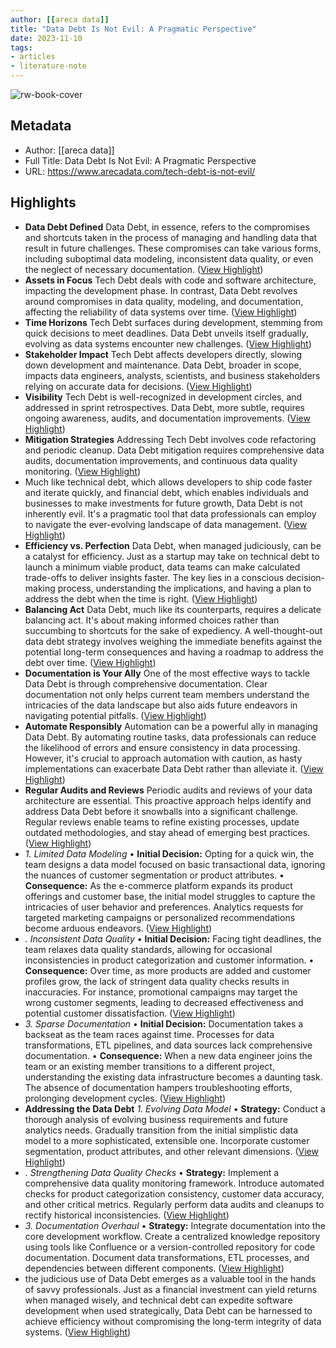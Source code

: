 ```yaml
---
author: [[areca data]]
title: "Data Debt Is Not Evil: A Pragmatic Perspective"
date: 2023-11-10
tags: 
- articles
- literature-note
---
```

![rw-book-cover](https://www.arecadata.com/content/images/2023/11/_e3f27df2-81ab-40c3-944b-1f936d3fbbef.jpeg)

## Metadata
- Author: [[areca data]]
- Full Title: Data Debt Is Not Evil: A Pragmatic Perspective
- URL: https://www.arecadata.com/tech-debt-is-not-evil/

## Highlights
- **Data Debt Defined**
  Data Debt, in essence, refers to the compromises and shortcuts taken in the process of managing and handling data that result in future challenges. These compromises can take various forms, including suboptimal data modeling, inconsistent data quality, or even the neglect of necessary documentation. ([View Highlight](https://read.readwise.io/read/01hewgb2gq4td94dnq1ntcekf3))
- **Assets in Focus** 
  Tech Debt deals with code and software architecture, impacting the development phase. In contrast, Data Debt revolves around compromises in data quality, modeling, and documentation, affecting the reliability of data systems over time. ([View Highlight](https://read.readwise.io/read/01hewgb9pkag7nftmxdsstm6vy))
- **Time Horizons** 
  Tech Debt surfaces during development, stemming from quick decisions to meet deadlines. Data Debt unveils itself gradually, evolving as data systems encounter new challenges. ([View Highlight](https://read.readwise.io/read/01hewgbf14n8ttmcq941aqxjwx))
- **Stakeholder Impact** 
  Tech Debt affects developers directly, slowing down development and maintenance. Data Debt, broader in scope, impacts data engineers, analysts, scientists, and business stakeholders relying on accurate data for decisions. ([View Highlight](https://read.readwise.io/read/01hewgbm1w0qyme40wnn2ggrm5))
- **Visibility** 
  Tech Debt is well-recognized in development circles, and addressed in sprint retrospectives. Data Debt, more subtle, requires ongoing awareness, audits, and documentation improvements. ([View Highlight](https://read.readwise.io/read/01hewgbpead0fq4k3enxyd2xj9))
- **Mitigation Strategies** 
  Addressing Tech Debt involves code refactoring and periodic cleanup. Data Debt mitigation requires comprehensive data audits, documentation improvements, and continuous data quality monitoring. ([View Highlight](https://read.readwise.io/read/01hewgbyg30x3rrt0yfdgnjs4y))
- Much like technical debt, which allows developers to ship code faster and iterate quickly, and financial debt, which enables individuals and businesses to make investments for future growth, Data Debt is not inherently evil. It's a pragmatic tool that data professionals can employ to navigate the ever-evolving landscape of data management. ([View Highlight](https://read.readwise.io/read/01hewgc78x79n2fqx6pyh53egt))
- **Efficiency vs. Perfection**
  Data Debt, when managed judiciously, can be a catalyst for efficiency. Just as a startup may take on technical debt to launch a minimum viable product, data teams can make calculated trade-offs to deliver insights faster. The key lies in a conscious decision-making process, understanding the implications, and having a plan to address the debt when the time is right. ([View Highlight](https://read.readwise.io/read/01hewgcdk4jmtdkw1hkghr7a7y))
- **Balancing Act**
  Data Debt, much like its counterparts, requires a delicate balancing act. It's about making informed choices rather than succumbing to shortcuts for the sake of expediency. A well-thought-out data debt strategy involves weighing the immediate benefits against the potential long-term consequences and having a roadmap to address the debt over time. ([View Highlight](https://read.readwise.io/read/01hewgcgggegg5tqxyp37zq6sn))
- **Documentation is Your Ally**
  One of the most effective ways to tackle Data Debt is through comprehensive documentation. Clear documentation not only helps current team members understand the intricacies of the data landscape but also aids future endeavors in navigating potential pitfalls. ([View Highlight](https://read.readwise.io/read/01hewgcn2jz64dga8z2n0fhk1t))
- **Automate Responsibly**
  Automation can be a powerful ally in managing Data Debt. By automating routine tasks, data professionals can reduce the likelihood of errors and ensure consistency in data processing. However, it's crucial to approach automation with caution, as hasty implementations can exacerbate Data Debt rather than alleviate it. ([View Highlight](https://read.readwise.io/read/01hewgct1czcn9weske66h9fqp))
- **Regular Audits and Reviews**
  Periodic audits and reviews of your data architecture are essential. This proactive approach helps identify and address Data Debt before it snowballs into a significant challenge. Regular reviews enable teams to refine existing processes, update outdated methodologies, and stay ahead of emerging best practices. ([View Highlight](https://read.readwise.io/read/01hewgcx4t8q9dnxvsybvzzatd))
- *1. Limited Data Modeling*
  • **Initial Decision:** Opting for a quick win, the team designs a data model focused on basic transactional data, ignoring the nuances of customer segmentation or product attributes.
  • **Consequence:** As the e-commerce platform expands its product offerings and customer base, the initial model struggles to capture the intricacies of user behavior and preferences. Analytics requests for targeted marketing campaigns or personalized recommendations become arduous endeavors. ([View Highlight](https://read.readwise.io/read/01hewgdmtetrn81qytzd7b5hyg))
- *. Inconsistent Data Quality*
  • **Initial Decision:** Facing tight deadlines, the team relaxes data quality standards, allowing for occasional inconsistencies in product categorization and customer information.
  • **Consequence:** Over time, as more products are added and customer profiles grow, the lack of stringent data quality checks results in inaccuracies. For instance, promotional campaigns may target the wrong customer segments, leading to decreased effectiveness and potential customer dissatisfaction. ([View Highlight](https://read.readwise.io/read/01hewgdxas68g8thmwz1ffmd3d))
- *3. Sparse Documentation*
  • **Initial Decision:** Documentation takes a backseat as the team races against time. Processes for data transformations, ETL pipelines, and data sources lack comprehensive documentation.
  • **Consequence:** When a new data engineer joins the team or an existing member transitions to a different project, understanding the existing data infrastructure becomes a daunting task. The absence of documentation hampers troubleshooting efforts, prolonging development cycles. ([View Highlight](https://read.readwise.io/read/01hewge2pwycs3y2w2qt3qkpez))
- **Addressing the Data Debt**
  *1. Evolving Data Model*
  • **Strategy:** Conduct a thorough analysis of evolving business requirements and future analytics needs. Gradually transition from the initial simplistic data model to a more sophisticated, extensible one. Incorporate customer segmentation, product attributes, and other relevant dimensions. ([View Highlight](https://read.readwise.io/read/01hewge856ntvqcfmkxbzdwx0e))
- *. Strengthening Data Quality Checks*
  • **Strategy:** Implement a comprehensive data quality monitoring framework. Introduce automated checks for product categorization consistency, customer data accuracy, and other critical metrics. Regularly perform data audits and cleanups to rectify historical inconsistencies. ([View Highlight](https://read.readwise.io/read/01hewgeancsypdwsg7gt8neb6t))
- *3. Documentation Overhaul*
  • **Strategy:** Integrate documentation into the core development workflow. Create a centralized knowledge repository using tools like Confluence or a version-controlled repository for code documentation. Document data transformations, ETL processes, and dependencies between different components. ([View Highlight](https://read.readwise.io/read/01hewgecwkk5b7g24badv39psr))
- the judicious use of Data Debt emerges as a valuable tool in the hands of savvy professionals. Just as a financial investment can yield returns when managed wisely, and technical debt can expedite software development when used strategically, Data Debt can be harnessed to achieve efficiency without compromising the long-term integrity of data systems. ([View Highlight](https://read.readwise.io/read/01hewgenwajxfesxxyq7wgymzq))
